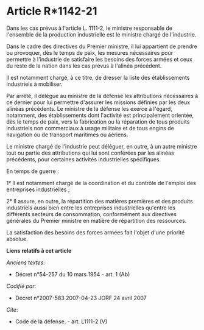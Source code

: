 # Article R*1142-21

Dans les cas prévus à l'article L. 1111-2, le ministre responsable de l'ensemble de la production industrielle est le
ministre chargé de l'industrie. 

Dans le cadre des directives du Premier ministre, il lui appartient de prendre ou provoquer, dès le temps de paix, les
mesures nécessaires pour permettre à l'industrie de satisfaire les besoins des forces armées et ceux du reste de la nation
dans les cas prévus à l'alinéa précédent. 

Il est notamment chargé, à ce titre, de dresser la liste des établissements industriels à mobiliser. 

Par arrêté, il délègue au ministre de la défense les attributions nécessaires à ce dernier pour lui permettre d'assurer les
missions définies par les deux alinéas précédents. Le ministre de la défense les exerce à l'égard, notamment, des
établissements dont l'activité est principalement orientée, dès le temps de paix, vers la fabrication ou la réparation de
tous produits industriels non commerciaux à usage militaire et de tous engins de navigation ou de transport maritimes ou
aériens. 

Le ministre chargé de l'industrie peut déléguer, en outre, à un autre ministre tout ou partie des attributions qui lui sont
conférées par les alinéas précédents, pour certaines activités industrielles spécifiques. 

En temps de guerre : 

1° Il est notamment chargé de la coordination et du contrôle de l'emploi des entreprises industrielles ; 

2° Il assure, en outre, la répartition des matières premières et des produits industriels aussi bien entre les entreprises
industrielles qu'entre les différents secteurs de consommation, conformément aux directives générales du Premier ministre en
matière de répartition des ressources. 

La satisfaction des besoins des forces armées fait l'objet d'une priorité absolue.

**Liens relatifs à cet article**

_Anciens textes_:

  - Décret n°54-257 du 10 mars 1954 - art. 1 (Ab)

_Codifié par_:

  - Décret n°2007-583 2007-04-23 JORF 24 avril 2007

_Cite_:

  - Code de la défense. - art. L1111-2 (V)
